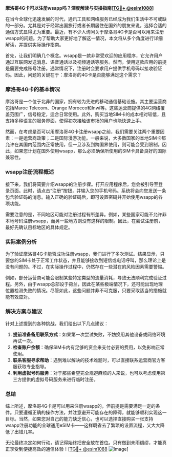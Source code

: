 **摩洛哥4G卡可以注册wsapp吗？深度解读与实操指南[[TG💪+ @esim1088](https://t.me/s/esim1088)]**

在当今全球化迅速发展的时代，通讯工具和网络服务已经成为我们生活中不可或缺的一部分。尤其是对于经常出国旅行或者长期居住在国外的朋友来说，选择合适的通信方式显得尤为重要。最近，有不少人询问关于摩洛哥4G卡是否可以用来注册wsapp的问题。为了帮助大家更好地了解这一情况，本文将从多个角度进行详细解读，并提供实际操作指南。

首先，让我们明确几个概念。wsapp是一款非常受欢迎的应用程序，它允许用户通过互联网发送消息、语音通话以及视频通话等服务。然而，使用这款应用的前提是需要完成账号注册。通常情况下，注册时会要求用户提供手机号码以接收验证码。因此，问题的关键在于：摩洛哥的4G卡是否能够满足这个需求？

### 摩洛哥4G卡的基本情况

摩洛哥是一个位于北非的国家，拥有较为先进的移动通信基础设施。其主要运营商包括Maroc Telecom、Orange Morocco和Inwi等。这些运营商提供的4G网络覆盖范围广，信号稳定，适合日常使用。此外，购买当地SIM卡的成本相对较低，且支持多种语言的服务界面，使得初次接触该市场的用户也能快速上手。

然而，在考虑是否可以用摩洛哥4G卡注册wsapp之前，我们需要关注两个重要因素：一是运营商政策；二是国际漫游功能。一般来说，大多数国家的本地SIM卡都允许在其国内范围内正常使用，但一旦涉及到跨国界使用，则可能会受到限制。因此，如果您计划在国外使用wsapp，那么必须确保所使用的SIM卡具备良好的国际兼容性。

### wsapp注册流程概述

接下来，我们将简要介绍wsapp的注册步骤。打开应用程序后，您会被引导至登录页面。此时，请点击“注册”按钮，并输入您的手机号码。系统将会向您发送一条包含验证码的消息。输入正确的验证码后，即可设置密码并开始使用wsapp的各项功能。

需要注意的是，不同地区可能对注册过程有所差异。例如，某些国家可能不允许非本地号码注册wsapp，而另一些地方则没有这样的限制。因此，在尝试注册前，最好先确认目标地区的具体规定。

### 实际案例分析

为了验证摩洛哥4G卡能否成功注册wsapp，我们进行了多次测试。结果显示，只要您的SIM卡处于正常工作状态，并且能够接收到短信或电话呼叫，那么理论上是没有问题的。不过，在实际操作过程中，仍然存在一些潜在的风险因素需要警惕。

例如，部分运营商可能会限制某些特定类型的流量消耗，导致无法顺利完成验证过程。另外，由于wsapp总部设于荷兰，因此在某些极端情况下，还可能出现地理位置检测失败的情况。尽管如此，这些问题并非不可克服，只要采取适当的措施就能有效应对。

### 解决方案与建议

针对上述提到的各种挑战，我们给出以下几点建议：

1. **提前准备备用联系方式**：如果第一次尝试失败，不妨换用其他设备或网络环境再试一次。
2. **检查账户余额**：确保SIM卡内有足够的资金来支付必要的费用，以免影响正常使用。
3. **联系客服寻求帮助**：遇到难以解决的技术难题时，可以直接联系运营商官方客服获取专业指导。
4. **利用虚拟号码服务**：对于那些希望完全规避麻烦的人来说，也可以考虑使用第三方提供的虚拟号码服务来进行临时注册。

### 总结

综上所述，摩洛哥4G卡是可以用来注册wsapp的，但前提是需要满足一定的条件。只要遵循正确的操作方法，并注意避开可能存在的障碍，就能够顺利实现这一目标。当然，如果您对自己的能力缺乏信心，也可以选择直接购买一张支持wsapp注册功能的全球通用eSIM卡——这样既省去了繁琐的设置流程，又大大降低了出错几率。

无论最终决定如何行动，请记得始终把安全放在首位。只有做到未雨绸缪，才能真正享受到便捷高效的通信体验！[[TG💪+ @esim1088](https://t.me/s/esim1088) ![Image](https://i.postimg.cc/4NQfJmqS/Snipaste-2025-05-13-00-14-12.png)]